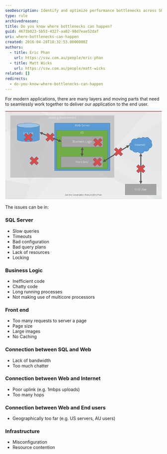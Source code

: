 ```yaml
---
seoDescription: Identify and optimize performance bottlenecks across SQL Server, business logic, front-end, connections, and infrastructure layers to enhance overall application speed.
type: rule
archivedreason:
title: Do you know where bottlenecks can happen?
guid: 4671b023-5b53-4327-aa02-98d7eae52daf
uri: where-bottlenecks-can-happen
created: 2016-04-28T18:32:53.0000000Z
authors:
  - title: Eric Phan
    url: https://ssw.com.au/people/eric-phan
  - title: Matt Wicks
    url: https://ssw.com.au/people/matt-wicks
related: []
redirects:
  - do-you-know-where-bottlenecks-can-happen
---
```


For modern applications, there are many layers and moving parts that need to seamlessly work together to deliver our application to the end user.

<!--endintro-->

![Figure: Bottlenecks can happen anywhere! Call out diagrammatically where you think the bottlenecks are happenning](bottleneck.png)

The issues can be in:

### SQL Server

- Slow queries
- Timeouts
- Bad configuration
- Bad query plans
- Lack of resources
- Locking

### Business Logic

- Inefficient code
- Chatty code
- Long running processes
- Not making use of multicore processors

### Front end

- Too many requests to server a page
- Page size
- Large images
- No Caching

### Connection between SQL and Web

- Lack of bandwidth
- Too much chatter

### Connection between Web and Internet

- Poor uplink (e.g. 1mbps uploads)
- Too many hops

### Connection between Web and End users

- Geographically too far (e.g. US servers, AU users)

### Infrastructure

- Misconfiguration
- Resource contention
